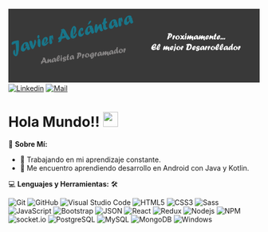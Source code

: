 ![Header](https://raw.githubusercontent.com/Jalcantaracanto/Jalcantaracanto/master/HeaderGithub.png "Header")
[![Linkedin](https://img.shields.io/badge/LikedIn-Javier%20Alc%C3%A1ntara-000000?style=flat&logo=linkedin&logoColor=blue&labelColor=black&color=blue
)](https://www.linkedin.com/in/jalcantaracanto/)
[![Mail](https://img.shields.io/badge/Gmail-javier.alcantara.canto%40gmail.com-000000?style=flat&logo=gmail&logoColor=red&labelColor=black&color=red
)](mailto:javier.alcantara.canto@gmail.com)

# Hola Mundo!! <img src="https://raw.githubusercontent.com/MartinHeinz/MartinHeinz/master/wave.gif" width="30px" height="30px" />

<!-- 
Mi nombre es Javier Alcántara, soy analista programador. Vivo en chile, en la región de Valparaiso. 

## Sobre Mí
-->


💬 **Sobre Mí:** <br>
  - 🔭 Trabajando en mi aprendizaje constante.
  - 🌱 Me encuentro aprendiendo desarrollo en Android con Java y Kotlin.

💻 **Lenguajes y Herramientas:** 🛠️<br>

![Git](https://img.shields.io/badge/-Git-000000?style=flat&logo=git&logoColor=F05032&labelColor=ffffff)
![GitHub](https://img.shields.io/badge/-GitHub-000000?style=flat&logo=github&logoColor=000000&labelColor=ffffff)
![Visual Studio Code](https://img.shields.io/badge/-VSCode-000000?style=flat&logo=visual-studio-code&labelColor=007ACC)
![HTML5](https://img.shields.io/badge/-HTML5-000000?style=flat&logo=html5&logoColor=ffffff&labelColor=E34F26)
![CSS3](https://img.shields.io/badge/-CSS3-000000?style=flat&logo=css3&logoColor=ffffff&labelColor=1572B6) 
![Sass](https://img.shields.io/badge/-Sass-000000?style=flat&logo=sass&logoColor=ffffff&labelColor=%23CC6699)
![JavaScript](https://img.shields.io/badge/-JavaScript-000000?style=flat&logo=javascript)
![Bootstrap](https://img.shields.io/badge/-Bootstrap-000000?style=flat&logo=bootstrap&logoColor=ffffff&labelColor=563D7C)
![JSON](https://img.shields.io/badge/-JSON-000000?style=flat&logo=JSON&logoColor=000000&labelColor=ffffff)
![React](https://img.shields.io/badge/-React-000000?style=flat&logo=react)
![Redux](https://img.shields.io/badge/-Redux-000000?style=flat&logo=redux&logoColor=764ABC&labelColor=ffffff)
![Nodejs](https://img.shields.io/badge/-Nodejs-000000?style=flat&logo=Node.js)
![NPM](https://img.shields.io/badge/-npm-000000?style=flat&logo=npm&labelColor=ffffff)
![socket.io](https://img.shields.io/badge/-Socket.Io-000000?style=flat&logo=socket.io&logoColor=000000&labelColor=ffffff)
![PostgreSQL](https://img.shields.io/badge/-PostgreSQL-000000?style=flat&logo=postgresql&logoColor=ffffff&labelColor=336791)
![MySQL](https://img.shields.io/badge/-MySQL-000000?style=flat&logo=mysql&labelColor=ffffff)
![MongoDB](https://img.shields.io/badge/-MongoDB-000000?style=flat&logo=mongodb&labelColor=ffffff)
![Windows](https://img.shields.io/badge/-Windows-000000?style=flat&logo=windows&logoColor=ffffff&labelColor=0078D6)
<!-- 
📫 **Contacto:** <br>

[![Linkedin](https://img.shields.io/badge/LikedIn-Javier%20Alc%C3%A1ntara-000000?style=flat&logo=linkedin&logoColor=blue&labelColor=black&color=blue
)](https://www.linkedin.com/in/jalcantaracanto/)
[![Mail](https://img.shields.io/badge/Gmail-javier.alcantara.canto%40gmail.com-000000?style=flat&logo=gmail&logoColor=red&labelColor=black&color=red
)](mailto:javier.alcantara.canto@gmail.com)
-->
<!--
**Jalcantaracanto/Jalcantaracanto** is a ✨ _special_ ✨ repository because its `README.md` (this file) appears on your GitHub profile.

Here are some ideas to get you started:

- 🔭 I’m currently working on ...
- 🌱 I’m currently learning ...
- 👯 I’m looking to collaborate on ...
- 🤔 I’m looking for help with ...
- 💬 Ask me about ...
- 📫 How to reach me: ...
- 😄 Pronouns: ...
- ⚡ Fun fact: ...
-->
